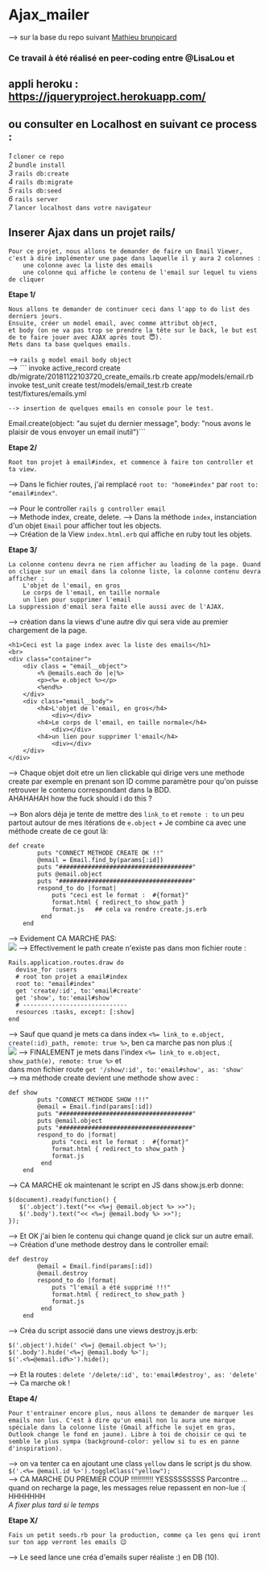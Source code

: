 # Ajax_mailer  
  
--> sur la base du repo suivant <a href="https://github.com/mathieubrunpicard/todolist-app">Mathieu brunpicard</a>  
###  Ce travail à été réalisé en peer-coding entre @LisaLou et 

## appli heroku : https://jqueryproject.herokuapp.com/  
  
## ou consulter en Localhost en suivant ce process :  
*1* `cloner ce repo`  
*2* `bundle install`  
*3* `rails db:create`  
*4* `rails db:migrate`  
*5* `rails db:seed`  
*6* `rails server`  
*7* `lancer localhost dans votre navigateur`  
  
## Inserer Ajax dans un projet rails/  
```
Pour ce projet, nous allons te demander de faire un Email Viewer, 
c'est à dire implémenter une page dans laquelle il y aura 2 colonnes :
    une colonne avec la liste des emails
    une colonne qui affiche le contenu de l'email sur lequel tu viens de cliquer
```  
**Etape 1/**  
```
Nous allons te demander de continuer ceci dans l'app to do list des derniers jours. 
Ensuite, créer un model email, avec comme attribut object, 
et body (on ne va pas trop se prendre la tête sur le back, le but est de te faire jouer avec AJAX après tout 😇). 
Mets dans ta base quelques emails.
```  
--> ```rails g model email body object```  
--> ```
invoke  active_record
      create    db/migrate/20181122103720_create_emails.rb
      create    app/models/email.rb
      invoke    test_unit
      create      test/models/email_test.rb
      create      test/fixtures/emails.yml

```  
--> insertion de quelques emails en console pour le test.  
```
Email.create(object: "au sujet du dernier message", body: "nous avons le plaisir de vous envoyer un email inutil")```  
  
**Etape 2/**  
```
Root ton projet à email#index, et commence à faire ton controller et ta view.
```  

--> Dans le fichier routes, j'ai remplacé ```root to: "home#index"``` par ```root to: "email#index"```.  
  
--> Pour le controller
```rails g controller email```  
--> Methode index, create, delete.
--> Dans la méthode `index`, instanciation d'un objet `Email` pour afficher tout les objects.  
--> Création de la View `index.html.erb` qui affiche en ruby tout les objets.  
  
**Etape 3/**  
```
La colonne contenu devra ne rien afficher au loading de la page. Quand on clique sur un email dans la colonne liste, la colonne contenu devra afficher :
    L'objet de l'email, en gros
    Le corps de l'email, en taille normale
    un lien pour supprimer l'email
La suppression d'email sera faite elle aussi avec de l'AJAX.
```  
--> création dans la views d'une autre div qui sera vide au premier chargement de la page.  
```  
<h1>Ceci est la page index avec la liste des emails</h1>
<br>
<div class="container">
    <div class = "email__object">
        <% @emails.each do |e|%>
        <p><%= e.object %></p>
        <%end%>
    </div>
    <div class="email__body">
        <h4>L'objet de l'email, en gros</h4>
            <div></div>
        <h4>Le corps de l'email, en taille normale</h4>
            <div></div>
        <h4>un lien pour supprimer l'email</h4>
            <div></div>
    </div>
</div>
```  
--> Chaque objet doit etre un lien clickable qui dirige vers une methode create par exemple en prenant son ID comme paramètre pour qu'on puisse retrouver le contenu correspondant dans la BDD.   
AHAHAHAH how the fuck should i do this ?  

--> Bon alors déja je tente de mettre des ```link_to``` et ```remote : to``` un peu partout autour de mes itérations de ```e.object``` + Je combine ca avec une méthode create de ce gout là:  
```
def create 
        puts "CONNECT METHODE CREATE OK !!"
        @email = Email.find_by(params[:id])
        puts "#####################################"
        puts @email.object
        puts "#####################################"
        respond_to do |format|
            puts "ceci est le format :  #{format}"
            format.html { redirect_to show_path }
            format.js   ## cela va rendre create.js.erb
         end
    end
```   
--> Evidement CA MARCHE PAS:  
<img src="/screen_shot/error1.png"/>
--> Effectivement le path create n'existe pas dans mon fichier route :  
```
Rails.application.routes.draw do
  devise_for :users
  # root ton projet a email#index
  root to: "email#index"
  get 'create/:id', to:'email#create'
  get 'show', to:'email#show'
  # -----------------------------
  resources :tasks, except: [:show]
end
```  
--> Sauf que quand je mets ca dans index ```<%= link_to e.object, create(:id)_path, remote: true %>```, ben ca marche pas non plus :(  
<img src="/screen_shot/error2.png">
--> FINALEMENT je mets dans l'index ```<%= link_to e.object, show_path(e), remote: true %>``` et   
dans mon fichier route ```get '/show/:id', to:'email#show', as: 'show'```  
--> ma méthode create devient une methode show avec :  
```
def show 
        puts "CONNECT METHODE SHOW !!!"
        @email = Email.find(params[:id])
        puts "#####################################"
        puts @email.object
        puts "#####################################"
        respond_to do |format|
            puts "ceci est le format :  #{format}"
            format.html { redirect_to show_path }
            format.js   
         end
    end
```  
--> CA MARCHE ok maintenant le script en JS dans show.js.erb donne:  
```
$(document).ready(function() {
   $('.object').text("<< <%=j @email.object %> >>");
   $('.body').text("<< <%=j @email.body %> >>");
});
```  
--> Et OK j'ai bien le contenu qui change quand je click sur un autre email.  
--> Création d'une methode destroy dans le controller email:  
```
def destroy 
        @email = Email.find(params[:id])
        @email.destroy
        respond_to do |format|
            puts "l'email a été supprimé !!!"
            format.html { redirect_to show_path }
            format.js   
         end
    end
```  
--> Créa du script associé dans une views destroy.js.erb:  
```
$('.object').hide(' <%=j @email.object %>');
$('.body').hide('<%=j @email.body %>');
$('.<%=@email.id%>').hide();
```  
--> Et la routes : ```delete '/delete/:id', to:'email#destroy', as: 'delete'```  
--> Ca marche ok !  
  
**Etape 4/**  
```
Pour t'entrainer encore plus, nous allons te demander de marquer les emails non lus. C'est à dire qu'un email non lu aura une marque spéciale dans la colonne liste (Gmail affiche le sujet en gras, Outlook change le fond en jaune). Libre à toi de choisir ce qui te semble le plus sympa (background-color: yellow si tu es en panne d'inspiration).
```  
--> on va tenter ca en ajoutant une class `yellow` dans le script js du show.  
```$('.<%= @email.id %>').toggleClass("yellow");```  
--> CA MARCHE DU PREMIER COUP !!!!!!!!!!! YESSSSSSSSS 
Parcontre ... quand on recharge la page, les messages relue repassent en non-lue :(  HHHHHHH  
*A fixer plus tard si le temps*

  
**Etape X/**  
```
Fais un petit seeds.rb pour la production, comme ça les gens qui iront sur ton app verront les emails 😉
```  
--> Le seed lance une créa d'emails super réaliste :) en DB (10).  



